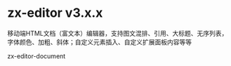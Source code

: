 # zx-editor v3.x.x

移动端HTML文档（富文本）编辑器，支持图文混排、引用、大标题、无序列表，字体颜色、加粗、斜体；自定义元素插入、自定义扩展面板内容等等

zx-editor-document
